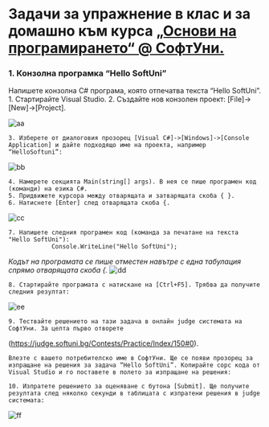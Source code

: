 ﻿# Задачи за упражнение в клас и за домашно към курса [„Основи на програмирането“ @ СофтУни.](https://softuni.bg/trainings/1722/programming-basics-with-csharp-september-2017)

  ###  1. Конзолна програмка “Hello SoftUni”
Напишете конзолна C# програма, която отпечатва текста “Hello SoftUni”.
    1. Стартирайте Visual Studio.
    2. Създайте нов конзолен проект: [File]->[New]->[Project].

![aa](https://softwareuniversity-my.sharepoint.com/:i:/g/personal/naskostanchev_students_softuni_bg/ESFs-OHNmxlJtDREYsOpKUcBD9G2o6tlb13-1j1xsLkxCA?e=VTbmSv?raw=true)

    3. Изберете от диалоговия прозорец [Visual C#]->[Windows]->[Console Application] и дайте подходящо име на проекта, например “HelloSoftuni”:
    
![bb](https://softwareuniversity-my.sharepoint.com/:i:/g/personal/naskostanchev_students_softuni_bg/EUNnoYg-8CBOiIjFYk5aipoBWfhfRvuu3xvBOYrXtjUkHQ?e=Saq0XH)

    4. Намерете секцията Main(string[] args). В нея се пише програмен код (команди) на езика C#.
    5. Придвижете курсора между отварящата и затварящата скоба { }.
    6. Натиснете [Enter] след отварящата скоба {.
    
![cc](https://softwareuniversity-my.sharepoint.com/:i:/g/personal/naskostanchev_students_softuni_bg/ET0Lc3qxWfpOjEDZbkjomPoBOEBDkaFSdd8n2UsUxZJu8w?e=1p4FrB)

    7. Напишете следния програмен код (команда за печатане на текста "Hello SoftUni"):
                Console.WriteLine("Hello SoftUni");

*Кодът на програмата се пише отместен навътре с една табулация спрямо отварящата скоба {.*
![dd](https://softwareuniversity-my.sharepoint.com/:i:/g/personal/naskostanchev_students_softuni_bg/EaLEdfCzZc9Jr0jXXfDRUg0BOvRCTeteYqv8ADZvQMuszw?e=pzyxbC)

    8. Стартирайте програмата с натискане на [Ctrl+F5]. Трябва да получите следния резултат:
![ee](https://softwareuniversity-my.seharepoint.com/:i:/g/personal/naskostanchev_students_softuni_bg/Ec1IGeTtIgFLl8s7bltOlbMB5E_owSdtd2Tpn4aQFjB2bA?e=sVVOZX)

    9. Тествайте решението на тази задача в онлайн judge системата на СофтУни. За целта първо отворете
(https://judge.softuni.bg/Contests/Practice/Index/150#0).

    Влезте с вашето потребителско име в СофтУни. Ще се появи прозорец за изпращане на решения за задача “Hello SoftUni”. Копирайте сорс кода от Visual Studio и го поставете в полето за изпращане на решения:

    10. Изпратете решението за оценяване с бутона [Submit]. Ще получите резултата след няколко секунди в таблицата с изпратени решения в judge системата:
    
![ff](https://softwareuniversity-my.sharepoint.com/:i:/g/personal/naskostanchev_students_softuni_bg/EWnWe7LPxdlJjOPvs14Exq0B5Z4BlGltZ50JEtLaA8FXdg?e=G3utXG)

